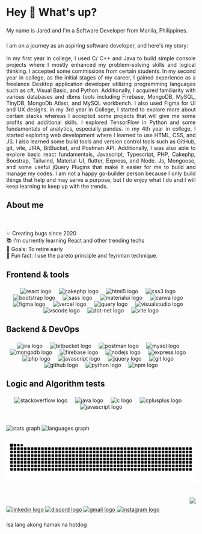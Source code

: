<h1 align="left">Hey 👋 What's up?</h1>

###

<p align="left">My name is Jared and I'm a Software Developer from Manila, Philippines.</p>

###

<p align="justify">I am on a journey as an aspiring software developer, and here's my story:<br><br>In my first year in college, I used C/ C++ and Java to build simple console projects where I mostly enhanced my problem-solving skills and logical thinking. I accepted some commissions from certain students. In my second year in college, as the initial stages of my career, I gained experience as a freelance Desktop application developer utilizing programming languages such as c#, Visual Basic, and Python. Additionally, I acquired familiarity with various databases and dbms tools including Firebase, MongoDB, MySQL, TinyDB, MongoDb Atlast, and MySQL workbench. I also used Figma for UI and UX designs. in my 3rd year in College, I started to explore more about certain stacks whereas I accepted some projects that will give me some profits and additional skills. I explored TensorFlow in Python and some fundamentals of analytics, especially pandas. in my 4th year in college, I started exploring web development where I learned to use HTML, CSS, and JS. I also learned some build tools and version control tools such as GitHub, git, vite, JIRA, BitBucket, and Postman API. Additionally, I was also able to explore basic react fundamentals, Javascript, Typescript, PHP, Cakephp, Boostrap, Tailwind, Material UI, flutter, Express, and Node. Js, Mongoose, and some useful jQuery Plugins that make it easier for me to build and manage my codes. I am not a happy go-builder person because I only build things that help and may serve a purpose, but I do enjoy what I do and I will keep learning to keep up with the trends.</p>

###

<h2 align="left">About me</h2>

###

<br clear="both">

<p align="left">✨ Creating bugs since 2020<br>📚 I'm currently learning React and other trending techs<br>🎯 Goals: To retire early<br>🎲 Fun fact: I use the pareto principle and feynman technique.</p>

###

<h2 align="left">Frontend & tools</h2>

###

<div align="center">
  <img src="https://skillicons.dev/icons?i=react" height="40" alt="react logo"  />
  <img width="12" />
  <img src="https://cdn.jsdelivr.net/gh/devicons/devicon/icons/cakephp/cakephp-original.svg" height="40" alt="cakephp logo"  />
  <img width="12" />
  <img src="https://skillicons.dev/icons?i=html" height="40" alt="html5 logo"  />
  <img width="12" />
  <img src="https://skillicons.dev/icons?i=css" height="40" alt="css3 logo"  />
  <img width="12" />
  <img src="https://skillicons.dev/icons?i=bootstrap" height="40" alt="bootstrap logo"  />
  <img width="12" />
  <img src="https://skillicons.dev/icons?i=sass" height="40" alt="sass logo"  />
  <img width="12" />
  <img src="https://skillicons.dev/icons?i=materialui" height="40" alt="materialui logo"  />
  <img width="12" />
  <img src="https://cdn.jsdelivr.net/gh/devicons/devicon/icons/canva/canva-original.svg" height="40" alt="canva logo"  />
  <img width="12" />
  <img src="https://skillicons.dev/icons?i=figma" height="40" alt="figma logo"  />
  <img width="12" />
  <img src="https://skillicons.dev/icons?i=vercel" height="40" alt="vercel logo"  />
  <img width="12" />
  <img src="https://skillicons.dev/icons?i=jquery" height="40" alt="jquery logo"  />
  <img width="12" />
  <img src="https://skillicons.dev/icons?i=visualstudio" height="40" alt="visualstudio logo"  />
  <img width="12" />
  <img src="https://skillicons.dev/icons?i=vscode" height="40" alt="vscode logo"  />
  <img width="12" />
  <img src="https://skillicons.dev/icons?i=dotnet" height="40" alt="dot-net logo"  />
  <img width="12" />
  <img src="https://skillicons.dev/icons?i=vite" height="40" alt="vite logo"  />
</div>

###

<h2 align="left">Backend & DevOps</h2>

###

<div align="center">
  <img src="https://cdn.jsdelivr.net/gh/devicons/devicon/icons/jira/jira-original.svg" height="40" alt="jira logo"  />
  <img width="12" />
  <img src="https://cdn.simpleicons.org/bitbucket/0052CC" height="40" alt="bitbucket logo"  />
  <img width="12" />
  <img src="https://skillicons.dev/icons?i=postman" height="40" alt="postman logo"  />
  <img width="12" />
  <img src="https://skillicons.dev/icons?i=mysql" height="40" alt="mysql logo"  />
  <img width="12" />
  <img src="https://skillicons.dev/icons?i=mongodb" height="40" alt="mongodb logo"  />
  <img width="12" />
  <img src="https://skillicons.dev/icons?i=firebase" height="40" alt="firebase logo"  />
  <img width="12" />
  <img src="https://skillicons.dev/icons?i=nodejs" height="40" alt="nodejs logo"  />
  <img width="12" />
  <img src="https://skillicons.dev/icons?i=express" height="40" alt="express logo"  />
  <img width="12" />
  <img src="https://skillicons.dev/icons?i=php" height="40" alt="php logo"  />
  <img width="12" />
  <img src="https://cdn.simpleicons.org/javascript/F7DF1E" height="40" alt="javascript logo"  />
  <img width="12" />
  <img src="https://skillicons.dev/icons?i=jquery" height="40" alt="jquery logo"  />
  <img width="12" />
  <img src="https://skillicons.dev/icons?i=git" height="40" alt="git logo"  />
  <img width="12" />
  <img src="https://skillicons.dev/icons?i=github" height="40" alt="github logo"  />
  <img width="12" />
  <img src="https://skillicons.dev/icons?i=py" height="40" alt="python logo"  />
  <img width="12" />
  <img src="https://skillicons.dev/icons?i=npm" height="40" alt="npm logo"  />
</div>

###

<h2 align="left">Logic and Algorithm tests</h2>

###

<div align="center">
  <img src="https://skillicons.dev/icons?i=stackoverflow" height="40" alt="stackoverflow logo"  />
  <img width="12" />
  <img src="https://skillicons.dev/icons?i=java" height="40" alt="java logo"  />
  <img width="12" />
  <img src="https://skillicons.dev/icons?i=c" height="40" alt="c logo"  />
  <img width="12" />
  <img src="https://skillicons.dev/icons?i=cpp" height="40" alt="cplusplus logo"  />
  <img width="12" />
  <img src="https://cdn.simpleicons.org/javascript/F7DF1E" height="40" alt="javascript logo"  />
</div>

###

<br clear="both">

<div align="left">
  <img src="https://github-readme-stats.vercel.app/api?username=jareddevbug&hide_title=false&hide_rank=false&show_icons=true&include_all_commits=true&count_private=true&disable_animations=false&theme=react&locale=en&hide_border=true&order=1" height="150" alt="stats graph"  />
  <img src="https://github-readme-stats.vercel.app/api/top-langs?username=jareddevbug&locale=en&hide_title=false&layout=compact&card_width=320&langs_count=10&theme=react&hide_border=true&order=2" height="151" alt="languages graph"  />
</div>

###

<img src="https://raw.githubusercontent.com/jareddevbug/jareddevbug/output/snake.svg" alt="Snake animation" />

###

<br clear="both">

<img align="right" height="200" src="https://media2.giphy.com/media/v1.Y2lkPTc5MGI3NjExeW1vNDJ4M2dtcmduNzl1cmZoNmw5ejBpMWwzaDNoNWtnNnVzNzU1NyZlcD12MV9pbnRlcm5hbF9naWZfYnlfaWQmY3Q9Zw/3ohzgSHpvk6b8M7f9e/giphy.webp"  />

###

<div align="left">
  <a href="https://www.linkedin.com/in/renz-jorges-jared-san-fernando-5907162a7/" target="_blank">
    <img src="https://raw.githubusercontent.com/maurodesouza/profile-readme-generator/master/src/assets/icons/social/linkedin/default.svg" width="52" height="40" alt="linkedin logo"  />
  </a>
  <a href="jareddevbug" target="_blank">
    <img src="https://raw.githubusercontent.com/maurodesouza/profile-readme-generator/master/src/assets/icons/social/discord/default.svg" width="52" height="40" alt="discord logo"  />
  </a>
  <a href="jaredsfdev@gmail.com" target="_blank">
    <img src="https://raw.githubusercontent.com/maurodesouza/profile-readme-generator/master/src/assets/icons/social/gmail/default.svg" width="52" height="40" alt="gmail logo"  />
  </a>
  <a href="https://www.instagram.com/rjj.sf/?hl=en" target="_blank">
    <img src="https://raw.githubusercontent.com/maurodesouza/profile-readme-generator/master/src/assets/icons/social/instagram/default.svg" width="52" height="40" alt="instagram logo"  />
  </a>
</div>

###

<p align="left">Isa lang akong hamak na hotdog</p>

###
